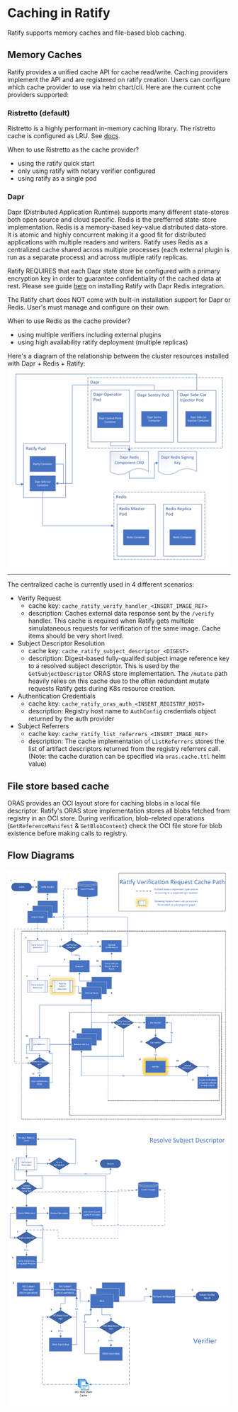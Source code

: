 # Caching in Ratify

Ratify supports memory caches and file-based blob caching. 
## Memory Caches

Ratify provides a unified cache API for cache read/write. Caching providers implement the API and are registered on ratify creation. Users can configure which cache provider to use via helm chart/cli. Here are the current cche providers supported:

### Ristretto (default)

Ristretto is a highly performant in-memory caching library. The ristretto cache is configured as LRU.
See [docs](https://github.com/dgraph-io/ristretto).

When to use Ristretto as the cache provider?
- using the ratify quick start
- only using ratify with notary verifier configured
- using ratify as a single pod

### Dapr

Dapr (Distributed Application Runtime) supports many different state-stores both open source and cloud specific. Redis is the prefferred state-store implementation. Redis is a memory-based key-value distributed data-store. It is atomic and highly concurrent making it a good fit for distributed applications with multiple readers and writers. Ratify uses Redis as a centralized cache shared across multiple processes (each external plugin is run as a separate process) and across mutliple ratify replicas.

Ratify REQUIRES that each Dapr state store be configured with a primary encryption key in order to guarantee confidentiality of the cached data at rest. Please see guide [here](../examples/ratify-high-availability.md) on installing Ratify with Dapr Redis integration.

The Ratify chart does NOT come with built-in installation support for Dapr or Redis. User's must manage and configure on their own.

When to use Redis as the cache provider?
- using multiple verifiers including external plugins
- using high availability ratify deployment (multiple replicas)

Here's a diagram of the relationship between the cluster resources installed with Dapr + Redis + Ratify:
![](caching-dapr-redis.png)

<hr/>

The centralized cache is currently used in 4 different scenarios:
- Verify Request
    - cache key: `cache_ratify_verify_handler_<INSERT_IMAGE_REF>`
    - description: Caches external data response sent by the `/verify` handler. This cache is required when Ratify gets multiple simulataneous requests for verification of the same image. Cache items should be very short lived.
- Subject Descriptor Resolution
    - cache key: `cache_ratify_subject_descriptor_<DIGEST>`
    - description: Digest-based fully-qualifed subject image reference key to a resolved subject descriptor. This is used by the `GetSubjectDescriptor` ORAS store implementation. The `/mutate` path heavily relies on this cache due to the often redundant mutate requests Ratify gets during K8s resource creation.
- Authentication Credentials
    - cache key: `cache_ratify_oras_auth_<INSERT_REGISTRY_HOST>`
    - description: Registry host name to `AuthConfig` credentials object returned by the auth provider
- Subject Referrers
    - cache key: `cache_ratify_list_referrers_<INSERT_IMAGE_REF>`
    - description: The cache implementation of `ListReferrers` stores the list of artifact descriptors returned from the registry referrers call. (Note: the cache duration can be specified via `oras.cache.ttl` helm value)

## File store based cache

ORAS provides an OCI layout store for caching blobs in a local file descriptor. Ratify's ORAS store implementation stores all blobs fetched from registry in an OCI store. During verification, blob-related operations (`GetReferenceManifest` & `GetBlobContent`) check the OCI file store for blob existence before making calls to registry.

## Flow Diagrams
![](caching-executor.png)
![](caching-descriptor.png)
![](caching-verifier.png)